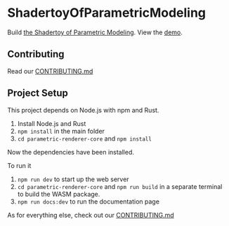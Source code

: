 # ShadertoyOfParametricModeling

Build [the Shadertoy of Parametric Modeling](https://cg-tuwien.github.io/Math2Model/#/). View the [demo](https://cg-tuwien.github.io/Math2Model/#/).

## Contributing

Read our [CONTRIBUTING.md](./CONTRIBUTING.md)

## Project Setup

This project depends on Node.js with npm and Rust. 

1. Install Node.js and Rust
2. `npm install` in the main folder
3. `cd parametric-renderer-core` and `npm install`

Now the dependencies have been installed.

To run it
1. `npm run dev` to start up the web server
2. `cd parametric-renderer-core` and `npm run build` in a separate terminal to build the WASM package.
3. `npm run docs:dev` to run the documentation page

As for everything else, check out our [CONTRIBUTING.md](./CONTRIBUTING.md)

